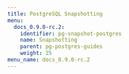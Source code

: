 ```yaml
---
title: PostgreSQL Snapshotting
menu:
  docs_0.9.0-rc.2:
    identifier: pg-snapshot-postgres
    name: Snapshotting
    parent: pg-postgres-guides
    weight: 25
menu_name: docs_0.9.0-rc.2
---
```


